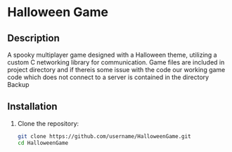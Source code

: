 # Halloween Game

## Description
A spooky multiplayer game designed with a Halloween theme, utilizing a custom C networking library for communication.
Game files are included in project directory
and if thereis some issue with the code our working game code which does not connect to a server is contained in the directory Backup
## Installation
1. Clone the repository:
   ```bash
   git clone https://github.com/username/HalloweenGame.git
   cd HalloweenGame
